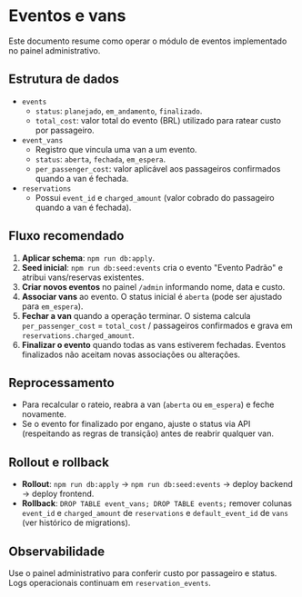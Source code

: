 # Eventos e vans

Este documento resume como operar o módulo de eventos implementado no painel administrativo.

## Estrutura de dados

- `events`
  - `status`: `planejado`, `em_andamento`, `finalizado`.
  - `total_cost`: valor total do evento (BRL) utilizado para ratear custo por passageiro.
- `event_vans`
  - Registro que vincula uma van a um evento.
  - `status`: `aberta`, `fechada`, `em_espera`.
  - `per_passenger_cost`: valor aplicável aos passageiros confirmados quando a van é fechada.
- `reservations`
  - Possui `event_id` e `charged_amount` (valor cobrado do passageiro quando a van é fechada).

## Fluxo recomendado

1. **Aplicar schema**: `npm run db:apply`.
2. **Seed inicial**: `npm run db:seed:events` cria o evento "Evento Padrão" e atribui vans/reservas existentes.
3. **Criar novos eventos** no painel `/admin` informando nome, data e custo.
4. **Associar vans** ao evento. O status inicial é `aberta` (pode ser ajustado para `em_espera`).
5. **Fechar a van** quando a operação terminar. O sistema calcula `per_passenger_cost` = `total_cost` / passageiros confirmados e grava em `reservations.charged_amount`.
6. **Finalizar o evento** quando todas as vans estiverem fechadas. Eventos finalizados não aceitam novas associações ou alterações.

## Reprocessamento

- Para recalcular o rateio, reabra a van (`aberta` ou `em_espera`) e feche novamente.
- Se o evento for finalizado por engano, ajuste o status via API (respeitando as regras de transição) antes de reabrir qualquer van.

## Rollout e rollback

- **Rollout**: `npm run db:apply` → `npm run db:seed:events` → deploy backend → deploy frontend.
- **Rollback**: `DROP TABLE event_vans; DROP TABLE events;` remover colunas `event_id` e `charged_amount` de `reservations` e `default_event_id` de `vans` (ver histórico de migrations).

## Observabilidade

Use o painel administrativo para conferir custo por passageiro e status. Logs operacionais continuam em `reservation_events`.
